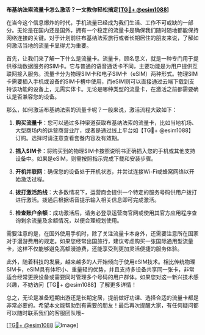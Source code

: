**布基纳法索流量卡怎么激活？一文教你轻松搞定[[TG💪+ @esim1088](https://t.me/s/esim1088)]**

在当今这个信息爆炸的时代，手机流量已经成为我们生活、工作不可或缺的一部分。无论是在国内还是国外，拥有一个稳定的流量卡是确保我们随时随地都能保持网络连接的关键。对于计划前往布基纳法索旅行或者长期居住的朋友来说，了解如何激活当地的流量卡显得尤为重要。

首先，让我们来了解一下什么是流量卡。流量卡，顾名思义，就是一种专门用于提供移动数据服务的SIM卡。它与普通的语音通话卡不同，主要功能是为用户提供互联网接入服务。流量卡分为物理SIM卡和电子SIM卡（eSIM）两种形式。物理SIM卡需要插入手机或设备的SIM卡槽中使用，而eSIM则可以直接通过云端下载到支持该功能的设备上，无需实体卡。无论是哪种类型的流量卡，在激活之前都需要确认是否兼容您的设备。

那么，如何激活布基纳法索的流量卡呢？一般来说，激活流程大致如下：

1. **购买流量卡**：您可以通过多种渠道获取布基纳法索的流量卡，比如当地机场、大型商场内的运营商营业厅，或者是通过线上平台如【TG💪+ @esim1088】订购。选择时请注意查看套餐内容及有效期。

2. **插入SIM卡**：将购买到的物理SIM卡按照说明书正确插入您的手机或其他支持设备中。如果是eSIM，则需按照指示完成下载和安装步骤。

3. **开机并联网**：确保您的设备处于开机状态，并尝试连接Wi-Fi或蜂窝网络以开始激活过程。

4. **拨打激活热线**：大多数情况下，运营商会提供一个特定的服务号码供用户拨打进行激活。拨通后根据语音提示输入相关信息即可完成激活。

5. **检查账户余额**：成功激活后，请务必登录运营商官网或使用其官方应用程序查询剩余流量及余额情况，以便合理规划使用。

需要注意的是，在国外使用手机时，除了关注流量卡本身外，还需要注意所在国家对于漫游费用的规定。如果您经常出国旅行，建议考虑购买一张国际通用型流量卡，这样不仅能够避免高额漫游费，还能享受到更加灵活便捷的服务体验。

此外，随着科技的发展，越来越多的人开始倾向于使用eSIM技术。相比传统物理SIM卡，eSIM具有体积小、重量轻的优势，并且支持多设备共享同一张卡，非常适合经常更换设备或需要同时管理多个号码的用户群体。如果您对这一新兴技术感兴趣，不妨访问【TG💪+ @esim1088】了解更多详情！

总之，无论是准备短期出游还是长期定居，提前做好功课、选择合适的流量卡都是非常必要的。希望本文能帮助到有需要的朋友！最后再次提醒大家，有任何疑问都可以随时联系我们的客服团队哦~

[[TG💪+ @esim1088](https://t.me/s/esim1088) ![Image](https://i.postimg.cc/4NQfJmqS/Snipaste-2025-05-13-00-14-12.png)]